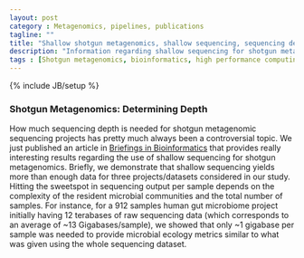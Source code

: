 ```yaml
---
layout: post
category : Metagenomics, pipelines, publications
tagline: ""
title: "Shallow shotgun metagenomics, shallow sequencing, sequencing depth"
description: "Information regarding shallow sequencing for shotgun metagenomic projects. What sequencing depth to target for shotgun metagenomic projects?"
tags : [Shotgun metagenomics, bioinformatics, high performance computing, metagenomics, Shallow sequencing]
---
```

{% include JB/setup %}

### Shotgun Metagenomics: Determining Depth 
How much sequencing depth is needed for shotgun metagenomic sequencing projects has pretty much always been a controversial topic. We just published an article in [Briefings in Bioinformatics](https://doi.org/10.1093/bib/bbac443) that provides really interesting results regarding the use of shallow sequencing for shotgun metagenomics. Briefly, we demonstrate that shallow sequencing yields more than enough data for three projects/datasets considered in our study. Hitting the sweetspot in sequencing output per sample depends on the complexity of the resident microbial communities and the total number of samples. For instance, for a 912 samples human gut microbiome project initially having 12 terabases of raw sequencing data (which corresponds to an average of ~13 Gigabases/sample), we showed that only ~1 gigabase per sample was needed to provide microbial ecology metrics similar to what was given using the whole sequencing dataset.

